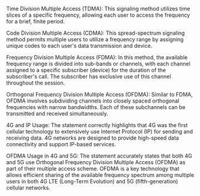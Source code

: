 Time Division Multiple Access (TDMA): This signaling method utilizes time slices of a specific frequency, allowing each user to access the frequency for a brief, finite period.

Code Division Multiple Access (CDMA): This spread-spectrum signaling method permits multiple users to utilize a frequency range by assigning unique codes to each user's data transmission and device.

Frequency Division Multiple Access (FDMA): In this method, the available frequency range is divided into sub-bands or channels, with each channel assigned to a specific subscriber (device) for the duration of the subscriber's call. The subscriber has exclusive use of this channel throughout the session.

Orthogonal Frequency Division Multiple Access (OFDMA): Similar to FDMA, OFDMA involves subdividing channels into closely spaced orthogonal frequencies with narrow bandwidths. Each of these subchannels can be transmitted and received simultaneously.



4G and IP Usage: The statement correctly highlights that 4G was the first cellular technology to extensively use Internet Protocol (IP) for sending and receiving data. 4G networks are designed to provide high-speed data connectivity and support IP-based services.

OFDMA Usage in 4G and 5G: The statement accurately states that both 4G and 5G use Orthogonal Frequency Division Multiple Access (OFDMA) as part of their multiple access scheme. OFDMA is a key technology that allows efficient sharing of the available frequency spectrum among multiple users in both 4G LTE (Long-Term Evolution) and 5G (fifth-generation) cellular networks.
